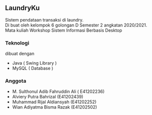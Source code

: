 ## LaundryKu
Sistem pendataan transaksi di laundry.<br>
Di buat oleh kelompok 6 golongan D Semester 2 angkatan 2020/2021. <br>
Mata kuliah Workshop Sistem Informasi Berbasis Desktop <br>

### Teknologi
dibuat dengan <br>
- Java ( Swing Library )
- MySQL ( Database ) 

### Anggota
- M. Sulthonul Adib Fahruddin Ali ( E41202236)
- Alviery Putra Bahrizal (E41202439)
- Muhammad Rijal Aldiansyah (E41202252)
- Wian Adiyatma Bisma Razak (E41202502)

